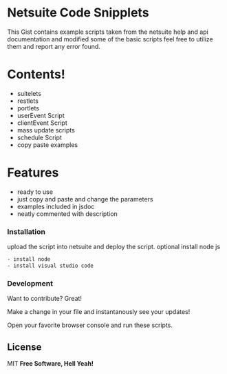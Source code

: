 # Netsuite Code Snipplets

This Gist contains example scripts taken from the netsuite help and api documentation and modified some of the basic scripts feel free to utilize them and report any error found.

# Contents!
  - suitelets
  - restlets
  - portlets
  - userEvent Script
  - clientEvent Script
  - mass update scripts
  - schedule Script
  - copy paste examples
 # Features
 - ready to use 
 - just copy and paste and change the parameters
 - examples included in jsdoc
 - neatly commented with description
 
### Installation
upload the script into netsuite and deploy the script.
optional install node js

```sh
- install node
- install visual studio code
```

### Development

Want to contribute? Great!

Make a change in your file and instantanously see your updates!

Open your favorite browser console and run these scripts.


License
----

MIT
**Free Software, Hell Yeah!**

 

